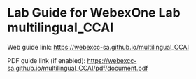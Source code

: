 # Lab Guide for WebexOne Lab multilingual_CCAI

Web guide link: https://webexcc-sa.github.io/multilingual_CCAI

PDF guide link (if enabled): https://webexcc-sa.github.io/multilingual_CCAI/pdf/document.pdf
